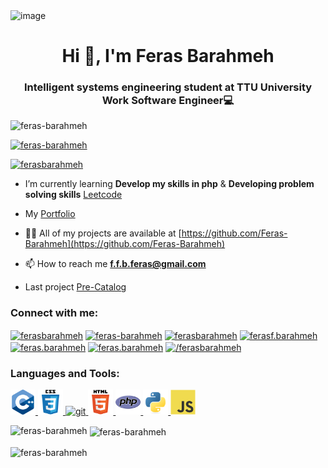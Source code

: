 <img alt="image" width="100%" height ="400" src="https://pricode.io/wp-content/uploads/2019/04/programmer.gif">
<h1 align="center">Hi 👋, I'm Feras Barahmeh</h1>
<h3 align="center">Intelligent systems engineering student at TTU University Work Software Engineer💻</h3>

<p align="left"> <img src="https://komarev.com/ghpvc/?username=feras-barahmeh&label=Profile%20views&color=0e75b6&style=flat" alt="feras-barahmeh" /> </p>

<p align="left"> <a href="https://github.com/ryo-ma/github-profile-trophy"><img src="https://github-profile-trophy.vercel.app/?username=feras-barahmeh" alt="feras-barahmeh" /></a> </p>

<p align="left"> <a href="https://twitter.com/ferasbarahmeh" target="blank"><img src="https://img.shields.io/twitter/follow/ferasbarahmeh?logo=twitter&style=for-the-badge" alt="ferasbarahmeh" /></a> </p>

- I’m currently learning **Develop my skills in php** & **Developing problem solving skills** [Leetcode](https://leetcode.com/FerasBarahmeh/)
- My [Portfolio](https://feras-barahmeh.github.io/Portfolio/)
- 👨‍💻 All of my projects are available at [https://github.com/Feras-Barahmeh](https://github.com/Feras-Barahmeh)

- 📫 How to reach me **f.f.b.feras@gmail.com**
- Last project [Pre-Catalog](https://github.com/Feras-Barahmeh/Pre-Catalog)

<h3 align="left">Connect with me:</h3>
<p align="left">
<a href="https://twitter.com/ferasbarahmeh" target="blank"><img align="center" src="https://raw.githubusercontent.com/rahuldkjain/github-profile-readme-generator/master/src/images/icons/Social/twitter.svg" alt="ferasbarahmeh" height="30" width="40" /></a>
<a href="https://linkedin.com/in/feras-barahmeh" target="blank"><img align="center" src="https://raw.githubusercontent.com/rahuldkjain/github-profile-readme-generator/master/src/images/icons/Social/linked-in-alt.svg" alt="feras-barahmeh" height="30" width="40" /></a>
<a href="https://kaggle.com/ferasbarahmeh" target="blank"><img align="center" src="https://raw.githubusercontent.com/rahuldkjain/github-profile-readme-generator/master/src/images/icons/Social/kaggle.svg" alt="ferasbarahmeh" height="30" width="40" /></a>
<a href="https://fb.com/ferasf.barahmeh" target="blank"><img align="center" src="https://raw.githubusercontent.com/rahuldkjain/github-profile-readme-generator/master/src/images/icons/Social/facebook.svg" alt="ferasf.barahmeh" height="30" width="40" /></a>
<a href="https://instagram.com/feras.barahmeh" target="blank"><img align="center" src="https://raw.githubusercontent.com/rahuldkjain/github-profile-readme-generator/master/src/images/icons/Social/instagram.svg" alt="feras.barahmeh" height="30" width="40" /></a>
<a href="https://codeforces.com/profile/feras.barahmeh" target="blank"><img align="center" src="https://raw.githubusercontent.com/rahuldkjain/github-profile-readme-generator/master/src/images/icons/Social/codeforces.svg" alt="feras.barahmeh" height="30" width="40" /></a>
<a href="https://leetcode.com/FerasBarahmeh/" target="blank"><img align="center" src="https://raw.githubusercontent.com/rahuldkjain/github-profile-readme-generator/master/src/images/icons/Social/leet-code.svg" alt="/ferasbarahmeh" height="30" width="40" /></a>
</p>

<h3 align="left">Languages and Tools:</h3>
<p align="left">  <a href="https://www.w3schools.com/cpp/" target="_blank" rel="noreferrer"> <img src="https://raw.githubusercontent.com/devicons/devicon/master/icons/cplusplus/cplusplus-original.svg" alt="cplusplus" width="40" height="40"/> </a> <a href="https://www.w3schools.com/css/" target="_blank" rel="noreferrer"> <img src="https://raw.githubusercontent.com/devicons/devicon/master/icons/css3/css3-original-wordmark.svg" alt="css3" width="40" height="40"/> </a> <a href="https://git-scm.com/" target="_blank" rel="noreferrer"> <img src="https://www.vectorlogo.zone/logos/git-scm/git-scm-icon.svg" alt="git" width="40" height="40"/> </a> <a href="https://www.w3.org/html/" target="_blank" rel="noreferrer"> <img src="https://raw.githubusercontent.com/devicons/devicon/master/icons/html5/html5-original-wordmark.svg" alt="html5" width="40" height="40"/> </a>  </a> <a href="https://www.php.net" target="_blank" rel="noreferrer"> <img src="https://raw.githubusercontent.com/devicons/devicon/master/icons/php/php-original.svg" alt="php" width="40" height="40"/> </a> <a href="https://www.python.org" target="_blank" rel="noreferrer"> <img src="https://raw.githubusercontent.com/devicons/devicon/master/icons/python/python-original.svg" alt="python" width="40" height="40"/> </a>  <a href="https://www.javascript.org" target="_blank" rel="noreferrer"> <img src="https://raw.githubusercontent.com/devicons/devicon/master/icons/javascript/javascript-original.svg" alt="javascript" width="40" height="40"/> </a> </p>
<p><img align="left" src="https://github-readme-stats.vercel.app/api/top-langs?username=feras-barahmeh&show_icons=true&locale=en&layout=compact" alt="feras-barahmeh" /></p>

<p>&nbsp;<img align="center" src="https://github-readme-stats.vercel.app/api?username=feras-barahmeh&show_icons=true&locale=en" alt="feras-barahmeh" /></p>

<p><img align="center" src="https://github-readme-streak-stats.herokuapp.com/?user=feras-barahmeh&" alt="feras-barahmeh" /></p>
